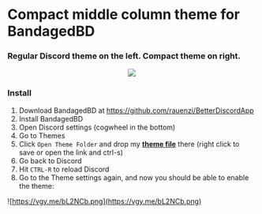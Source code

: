 # Compact middle column theme for BandagedBD

### Regular Discord theme on the left. Compact theme on right.

<p float="left" align="center">
  <img src="https://cdn.discordapp.com/attachments/310528900868472834/472104486186385418/2018-07-26_21-12-44.png" />
</p>

### Install 
1) Download BandagedBD at https://github.com/rauenzi/BetterDiscordApp
2) Install BandagedBD
3) Open Discord settings (cogwheel in the bottom)
4) Go to Themes
5) Click `Open Theme Folder` and drop my [**theme file**](https://raw.githubusercontent.com/redfellow/compact-messages--betterdiscord-theme/master/reds-compact.theme.css) there (right click to save or open the link and ctrl-s)
6) Go back to Discord
7) Hit `CTRL-R` to reload Discord
8) Go to the Theme settings again, and now you should be able to enable the theme:

![https://vgy.me/bL2NCb.png](https://vgy.me/bL2NCb.png)
